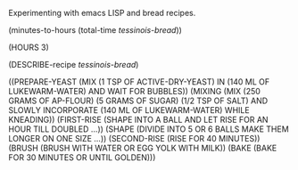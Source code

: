 Experimenting with emacs LISP and bread recipes.

(minutes-to-hours (total-time *tessinois-bread*))

(HOURS 3)


(DESCRIBE-recipe *tessinois-bread*)

((PREPARE-YEAST
  (MIX (1 TSP OF ACTIVE-DRY-YEAST) IN (140 ML OF LUKEWARM-WATER) AND WAIT FOR
   BUBBLES))
 (MIXING
  (MIX (250 GRAMS OF AP-FLOUR) (5 GRAMS OF SUGAR) (1/2 TSP OF SALT) AND SLOWLY
   INCORPORATE (140 ML OF LUKEWARM-WATER) WHILE KNEADING))
 (FIRST-RISE (SHAPE INTO A BALL AND LET RISE FOR AN HOUR TILL DOUBLED ...))
 (SHAPE (DIVIDE INTO 5 OR 6 BALLS MAKE THEM LONGER ON ONE SIZE ...))
 (SECOND-RISE (RISE FOR 40 MINUTES))
 (BRUSH (BRUSH WITH WATER OR EGG YOLK WITH MILK))
 (BAKE (BAKE FOR 30 MINUTES OR UNTIL GOLDEN)))